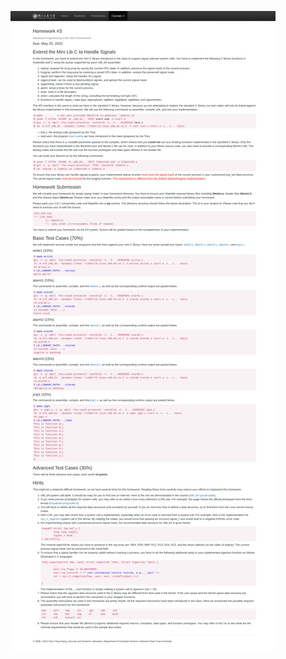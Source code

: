 ![hw1](https://github.com/13579and2468/NYCU-Advanced-UNIX-Programming-2022/blob/main/hw3/people.cs.nctu.edu.tw__chuang_courses_unixprog_resources_hw3_sigasm_.png?raw=true)

